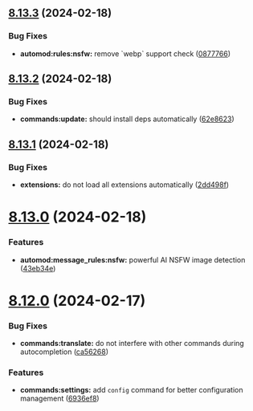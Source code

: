 ## [8.13.3](https://github.com/onesoft-sudo/sudobot/compare/v8.13.2...v8.13.3) (2024-02-18)


### Bug Fixes

* **automod:rules:nsfw:** remove \`webp\` support check ([0877766](https://github.com/onesoft-sudo/sudobot/commit/0877766cb60d74f9ff30638a7d35a41554e1873b))



## [8.13.2](https://github.com/onesoft-sudo/sudobot/compare/v8.13.1...v8.13.2) (2024-02-18)


### Bug Fixes

* **commands:update:** should install deps automatically ([62e8623](https://github.com/onesoft-sudo/sudobot/commit/62e862342cd7c8050d2b7c6c685b8101b262551d))



## [8.13.1](https://github.com/onesoft-sudo/sudobot/compare/v8.13.0...v8.13.1) (2024-02-18)


### Bug Fixes

* **extensions:** do not load all extensions automatically ([2dd498f](https://github.com/onesoft-sudo/sudobot/commit/2dd498f6974ada593d8948f892e2f56c07e6cf80))



# [8.13.0](https://github.com/onesoft-sudo/sudobot/compare/v8.12.0...v8.13.0) (2024-02-18)


### Features

* **automod:message_rules:nsfw:** powerful AI NSFW image detection ([43eb34e](https://github.com/onesoft-sudo/sudobot/commit/43eb34e7d8a3b7d02b9341992e88678ee28b1141))



# [8.12.0](https://github.com/onesoft-sudo/sudobot/compare/v8.11.0...v8.12.0) (2024-02-17)


### Bug Fixes

* **commands:translate:** do not interfere with other commands during autocompletion ([ca56268](https://github.com/onesoft-sudo/sudobot/commit/ca56268508213ae05d76621106326009ba4dba2f))


### Features

* **commands:settings:** add `config` command for better configuration management ([6936ef8](https://github.com/onesoft-sudo/sudobot/commit/6936ef842eb324cd6ea3e265b67926897f7026cf))



